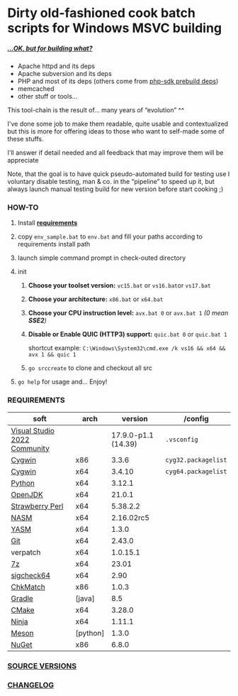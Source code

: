 # Dirty old-fashioned cook batch scripts for Windows MSVC building

##### *[...OK, but for building what?](./SRC_VERSION.md)*

- Apache httpd and its deps
- Apache subversion and its deps
- PHP and most of its deps (others come from [php-sdk prebuild deps](https://windows.php.net/downloadS/php-sdk/deps/))
- memcached
- other stuff or tools...

This tool-chain is the result of... many years of “evolution” ^^

I've done some job to make them readable, quite usable and contextualized but this is more for offering ideas to those who want to self-made some of these stuffs.

I'll answer if detail needed and all feedback that may improve them will be appreciate

Note, that the goal is to have quick pseudo-automated build for testing use I voluntary disable testing, man & co. in the “pipeline” to speed up it, but always launch manual testing build for new version before start cooking ;)

### HOW-TO

1. Install **[requirements](#requirements)**

2. copy `env_sample.bat` to `env.bat` and fill your paths according to requirements install path

3. launch simple command prompt in check-outed directory

4. init
   1. **Choose your toolset version:** `vc15.bat` or `vs16.bat`or `vs17.bat`

   2. **Choose your architecture:** `x86.bat` or `x64.bat`

   3. **Choose your CPU instruction level:** `avx.bat 0` or `avx.bat 1` _(0 mean **SSE2**)_

   3. **Disable or Enable QUIC (HTTP3) support:** `quic.bat 0` or `quic.bat 1` 

      shortcut example: `C:\Windows\System32\cmd.exe /k vs16 && x64 && avx 1 && quic 1`

   4. `go srccreate` to clone and checkout all src
   
5. `go help` for usage and... Enjoy!

### REQUIREMENTS

| soft                                                         | arch | version    | /config             |
| ------------------------------------------------------------ | ---- | -------------- | ------------------- |
| [Visual Studio 2022 Community](https://visualstudio.microsoft.com/fr/thank-you-downloading-visual-studio/?sku=Community&rel=16) |      | 17.9.0-p1.1 (14.39) | `.vsconfig`         |
| [Cygwin](https://cygwin.com/install.html)                    | x86  | 3.3.6 | `cyg32.packagelist` |
| [Cygwin](https://cygwin.com/install.html)                    | x64  | 3.4.10 | `cyg64.packagelist` |
| [Python](https://www.python.org/downloads/)                  | x64  | 3.12.1 |                     |
| [OpenJDK](https://jdk.java.net/21/)                  | x64  | 21.0.1 |                     |
| [Strawberry Perl](https://github.com/StrawberryPerl/Perl-Dist-Strawberry/releases) | x64  | 5.38.2.2 |                     |
| [NASM](https://www.nasm.us/pub/nasm/releasebuilds/?C=M;O=D) | x64  | 2.16.02rc5 |                     |
| [YASM](https://yasm.tortall.net/Download.html) | x64 | 1.3.0 | |
| [Git](https://git-scm.com/download/win)                      | x64  | 2.43.0 |                     |
| verpatch                                                     | x64  | 1.0.15.1       |                     |
| [7z](https://www.7-zip.org/download.html)                    | x64  | 23.01 |                     |
| [sigcheck64](https://docs.microsoft.com/en-us/sysinternals/downloads/sigcheck) | x64  | 2.90       |                     |
| [ChkMatch](https://web.archive.org/web/20210205095232/https://www.debuginfo.com/tools/chkmatch.html) | x86 | 1.0.3          |                     |
| [Gradle](https://services.gradle.org/distributions/) | [java] | 8.5 | |
| [CMake](https://cmake.org/download/) | x64 | 3.28.0 | |
| [Ninja](https://github.com/ninja-build/ninja/releases) | x64 | 1.11.1 | |
| [Meson](https://github.com/mesonbuild/meson/releases) | [python] | 1.3.0 | |
| [NuGet](https://www.nuget.org/downloads) | x86 | 6.8.0 | |

### [SOURCE VERSIONS](./SRC_VERSION.md)
### [CHANGELOG](./changelog.md)